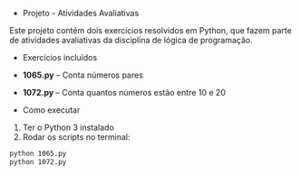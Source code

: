 - Projeto - Atividades Avaliativas

Este projeto contém dois exercícios resolvidos em Python, que fazem parte de atividades avaliativas da disciplina de lógica de programação.

- Exercícios incluídos

- **1065.py** – Conta números pares
- **1072.py** – Conta quantos números estão entre 10 e 20

- Como executar

1. Ter o Python 3 instalado
2. Rodar os scripts no terminal:
```bash
python 1065.py
python 1072.py

